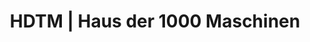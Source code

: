 ---
title: "HDTM | Haus der 1000 Maschinen"
url: /koeln/hdtm-haus-der-1000-maschinen/
shop: Werkzeuge
---